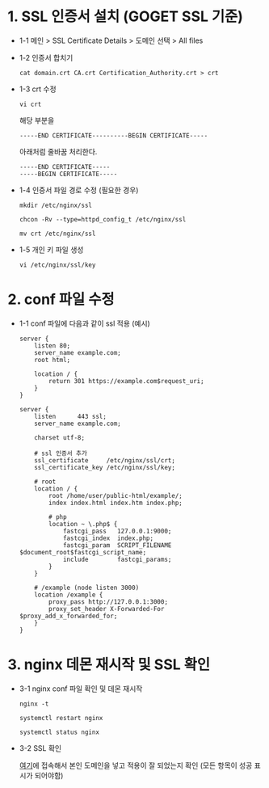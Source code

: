 # 1. SSL 인증서 설치 (GOGET SSL 기준)

* 1-1 메인 > SSL Certificate Details > 도메인 선택 > All files

* 1-2 인증서 합치기
    ```
    cat domain.crt CA.crt Certification_Authority.crt > crt
    ```

* 1-3 crt 수정
    ```
    vi crt
    ```
    해당 부분을
    ```
    -----END CERTIFICATE----------BEGIN CERTIFICATE-----
    ```
    아래처럼 줄바꿈 처리한다.
    ```
    -----END CERTIFICATE-----
    -----BEGIN CERTIFICATE-----
    ```

* 1-4 인증서 파일 경로 수정 (필요한 경우)
    ```
    mkdir /etc/nginx/ssl
    ```
    ```
    chcon -Rv --type=httpd_config_t /etc/nginx/ssl
    ```
    ```
    mv crt /etc/nginx/ssl
    ```

* 1-5 개인 키 파일 생성
    ```
    vi /etc/nginx/ssl/key
    ```

# 2. conf 파일 수정

* 1-1 conf 파일에 다음과 같이 ssl 적용 (예시)

    ```
    server {
        listen 80;
        server_name example.com;
        root html;
	
        location / {
            return 301 https://example.com$request_uri;
        }
    }

    server {
        listen      443 ssl;
        server_name example.com;

        charset utf-8;

        # ssl 인증서 추가
        ssl_certificate     /etc/nginx/ssl/crt;
        ssl_certificate_key /etc/nginx/ssl/key;

        # root
        location / {
            root /home/user/public-html/example/;
            index index.html index.htm index.php;

            # php 
            location ~ \.php$ {
                fastcgi_pass   127.0.0.1:9000;
                fastcgi_index  index.php;
                fastcgi_param  SCRIPT_FILENAME $document_root$fastcgi_script_name;
                include        fastcgi_params;
            }
        }

        # /example (node listen 3000)
        location /example {
            proxy_pass http://127.0.0.1:3000;
            proxy_set_header X-Forwarded-For $proxy_add_x_forwarded_for;
        }
    }
    ```

# 3. nginx 데몬 재시작 및 SSL 확인

* 3-1 nginx conf 파일 확인 및 데몬 재시작

    ```
    nginx -t
    ```
    ```
    systemctl restart nginx
    ```
    ```
    systemctl status nginx
    ```

* 3-2 SSL 확인
    
    [여기](https://www.sslshopper.com/ssl-checker.html)에 접속해서 본인 도메인을 넣고 적용이 잘 되었는지 확인 (모든 항목이 성공 표시가 되어야함)